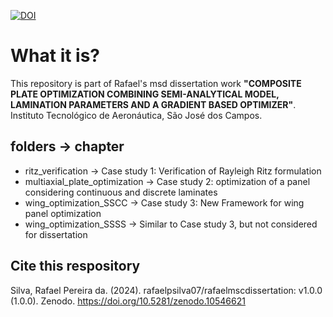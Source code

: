[![DOI](https://zenodo.org/badge/695974423.svg)](https://zenodo.org/doi/10.5281/zenodo.10546620)

# What it is? 

This repository is part of Rafael's msd dissertation work **"COMPOSITE PLATE OPTIMIZATION COMBINING SEMI-ANALYTICAL MODEL, LAMINATION PARAMETERS AND A GRADIENT BASED OPTIMIZER"**. Instituto Tecnológico de Aeronáutica, São José dos Campos.

## folders -> chapter
- ritz_verification -> Case study 1: Verification of Rayleigh Ritz formulation
- multiaxial_plate_optimization -> Case study 2: optimization of a panel considering continuous and discrete laminates
- wing_optimization_SSCC -> Case study 3: New Framework for wing panel optimization
- wing_optimization_SSSS -> Similar to Case study 3, but not considered for dissertation

## Cite this respository
Silva, Rafael Pereira da. (2024). rafaelpsilva07/rafaelmscdissertation: v1.0.0 (1.0.0). Zenodo. https://doi.org/10.5281/zenodo.10546621